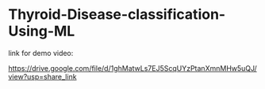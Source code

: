# Thyroid-Disease-classification-Using-ML

link for demo video:

https://drive.google.com/file/d/1ghMatwLs7EJ5ScqUYzPtanXmnMHw5uQJ/view?usp=share_link
